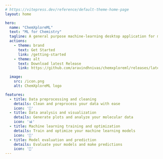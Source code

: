 ```yaml
---
# https://vitepress.dev/reference/default-theme-home-page
layout: home

hero:
  name: "ChemXploreML"
  text: "ML for Chemistry"
  tagline: A general purpose machine-learning desktop application for molecular property prediction
  actions:
    - theme: brand
      text: Get Started
      link: /getting-started
    - theme: alt
      text: Download latest Release
      link: https://github.com/aravindhnivas/chemxploreml/releases/latest

  image:
    src: /icon.png
    alt: ChemXploreML logo

features:
  - title: Data preprocessing and cleaning
    details: Clean and preprocess your data with ease
    icon: '🧹'
  - title: Data analysis and visualization
    details: Generate plots and analyze your molecular data
    icon: '📊'
  - title: Machine learning training and optimization
    details: Train and optimize your machine learning models
    icon: '🤖'
  - title: Model evaluation and prediction
    details: Evaluate your models and make predictions
    icon: '🔮'
---
```


